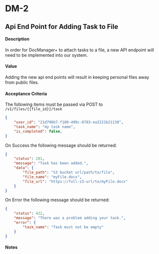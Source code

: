 # DM-2

## Api End Point for Adding Task to File

#### Description
In order for DocManager+ to attach tasks to a file, a new API endpoint will need to be implemented into our system.

#### Value
Adding the new api end points will result in keeping personal files away from public files. 

#### Acceptance Criteria
The following items must be passed via POST to `/v1/files/{{file_id}}/task`
```json
{
    "user_id": "21d796b7-f180-499c-8783-ea2221b21138",
    "task_name": "my task name",
    "is_completed": false,
}
```
On Success the following message should be returned:
```json
{
    "status": 201,
    "message": "Task has been added.",
    "data": {
        "file_path": "S3 bucket url/path/to/file",
        "file_name": "myFile.docx",
        "file_url": "https://full-s3-url/to/myFile.docx"
    }
}
```
On Error the following message should be returned:
```json
{
    "status": 422,
    "message": "There was a problem adding your task.",
    "error": {
        "task_name": "Task must not be empty"
    }
}
```

#### Notes